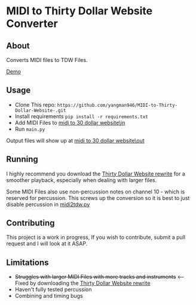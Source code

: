 # MIDI to Thirty Dollar Website Converter

## About
Converts MIDI files to TDW Files. 

[Demo](https://youtu.be/Ipu868-USc8)

## Usage 

* Clone This repo: `https://github.com/yangman946/MIDI-to-Thirty-Dollar-Website-.git`
* Install requirements `pip install -r requirements.txt`
* Add MIDI Files to [midi to 30 dollar website\in](https://github.com/yangman946/MIDI-to-Thirty-Dollar-Website-/tree/main/midi%20to%2030%20dollar%20website/in)
* Run `main.py`

Output files will show up at [midi to 30 dollar website\out](https://github.com/yangman946/MIDI-to-Thirty-Dollar-Website-/tree/main/midi%20to%2030%20dollar%20website/out)

## Running

I highly recommend you download the [Thirty Dollar Website rewrite](https://greasyfork.org/en/scripts/439347-thirty-dollar-rewrite) for a smoother playback, especially when dealing with larger files. 

Some MIDI Files also use non-percussion notes on channel 10 - which is reserved for percussion. This screws up the conversion so it is best to just disable percussion in [midi2tdw.py](https://github.com/yangman946/MIDI-to-Thirty-Dollar-Website-/blob/main/midi%20to%2030%20dollar%20website/midi2tdw.py)

## Contributing

This project is a work in progress, If you wish to contribute, submit a pull request and I will look at it ASAP. 

## Limitations

* 	~~Struggles with larger MIDI Files with more tracks and instruments~~ <-- Fixed by downloading the [Thirty Dollar Website rewrite](https://greasyfork.org/en/scripts/439347-thirty-dollar-rewrite)
* Haven't fully tested percussion
* Combining and timing bugs

